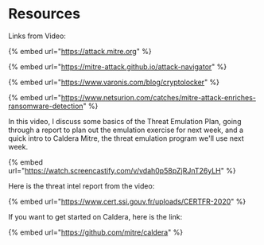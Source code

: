 # Resources

Links from Video:

{% embed url="https://attack.mitre.org" %}

{% embed url="https://mitre-attack.github.io/attack-navigator" %}

{% embed url="https://www.varonis.com/blog/cryptolocker" %}

{% embed url="https://www.netsurion.com/catches/mitre-attack-enriches-ransomware-detection" %}

In this video, I discuss some basics of the Threat Emulation Plan, going through a report to plan out the emulation exercise for next week, and a quick intro to Caldera Mitre, the threat emulation program we'll use next week.

{% embed url="https://watch.screencastify.com/v/vdah0p58pZjRJnT26yLH" %}

Here is the threat intel report from the video:

{% embed url="https://www.cert.ssi.gouv.fr/uploads/CERTFR-2020" %}

If you want to get started on Caldera, here is the link:

{% embed url="https://github.com/mitre/caldera" %}
